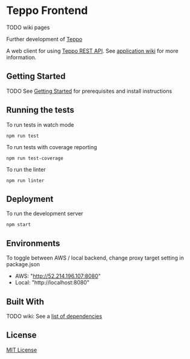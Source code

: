 # Teppo Frontend

TODO wiki pages

Further development of [Teppo](https://github.com/espoon-voltti?q=teppo)

A web client for using [Teppo REST API](https://github.com/espoon-voltti/teppo-backend). See [application wiki](../../wiki/) for more information.

## Getting Started

TODO See [Getting Started](../../wiki/Getting-Started) for prerequisites and install instructions

## Running the tests

To run tests in watch mode
```
npm run test
```

To run tests with coverage reporting
```
npm run test-coverage
```

To run the linter
```
npm run linter
```

## Deployment

To run the development server
```
npm start
```

## Environments

To toggle between AWS / local backend, change proxy target setting in package.json
- AWS:      "http://52.214.196.107:8080" 
- Local:    "http://localhost:8080"

## Built With

TODO wiki: See a [list of dependencies](../../wiki/List-of-dependencies )

## License
[MIT License](./LICENSE)
